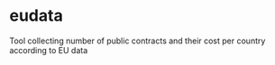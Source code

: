 # eudata
Tool collecting number of public contracts and their cost per country according to EU data

